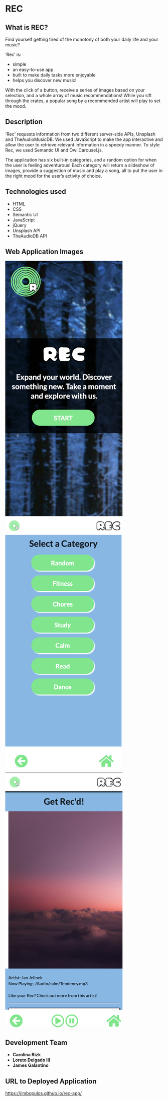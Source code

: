 # REC

## What is REC?

Find yourself getting tired of the monotony of both your daily life and your music?

‘Rec’ is:

- simple
- an easy-to-use app
- built to make daily tasks more enjoyable
- helps you discover new music!

With the click of a button, receive a series of images based on your selection, and a whole array of music recommendations! While you sift through the crates, a popular song by a recommended artist will play to set the mood.

## Description

'Rec' requests information from two different server-side APIs, Unsplash and TheAudioMusicDB. We used JavaScript to make the app interactive and allow the user to retrieve relevant information in a speedy manner. To style Rec, we used Semantic UI and Owl.Carousel.js.

The application has six built-in categories, and a random option for when the user is feeling adventurous! Each category will return a slideshow of images, provide a suggestion of music and play a song, all to put the user in the right mood for the user’s activity of choice.

## Technologies used

- HTML
- CSS
- Semantic UI
- JavaScript
- jQuery
- Unsplash API
- TheAudioDB API

## Web Application Images

![Home Page Preview](images/Rec-app-home.png)
![Categories Page Preview](images/Rec-app-categories.png)
![Recs Page Preview](images/Rec-app-recs.png)

## Development Team

- **Carolina Rizk**
- **Loreto Delgado III**
- **James Galantino**

## URL to Deployed Application

https://jimbopulos.github.io/rec-app/
